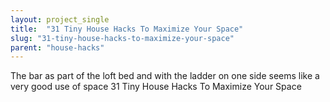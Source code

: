 ```yaml
---
layout: project_single
title:  "31 Tiny House Hacks To Maximize Your Space"
slug: "31-tiny-house-hacks-to-maximize-your-space"
parent: "house-hacks"
---
```

The bar as part of the loft bed and with the ladder on one side seems like a very good use of space 31 Tiny House Hacks To Maximize Your Space